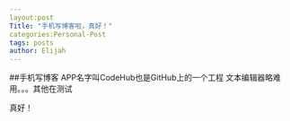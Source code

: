 ```yaml
---
layout:post
Title: "手机写博客啦，真好！"
categories:Personal-Post
tags: posts
author: Elijah
---
```

##手机写博客
APP名字叫CodeHub也是GitHub上的一个工程
文本编辑器略难用。。。其他在测试








真好！

